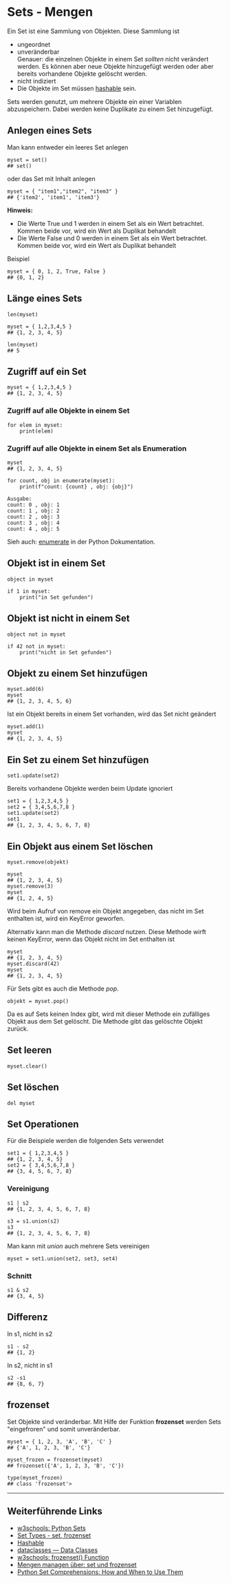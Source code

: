 # Sets - Mengen
Ein Set ist eine Sammlung von Objekten. Diese 
Sammlung ist

* ungeordnet
* unveränderbar  
  Genauer: die einzelnen Objekte in einem Set 
  *sollten* nicht verändert werden. Es können aber
  neue Objekte hinzugefügt werden oder aber 
  bereits vorhandene Objekte gelöscht werden.
* nicht indiziert
* Die Objekte im Set müssen [hashable](./hashable.md)
  sein.

Sets werden genutzt, um mehrere Objekte ein einer
Variablen abzuspeichern. Dabei werden keine Duplikate
zu einem Set hinzugefügt.

## Anlegen eines Sets
Man kann entweder ein leeres Set anlegen

    myset = set()
    ## set()

oder das Set mit Inhalt anlegen

    myset = { "item1","item2", "item3" }
    ## {'item2', 'item1', 'item3'}

__Hinweis:__  
* Die Werte True und 1 werden in einem Set als ein
  Wert betrachtet. Kommen beide vor, wird ein Wert als
  Duplikat behandelt
* Die Werte False und 0 werden in einem Set als ein
  Wert betrachtet. Kommen beide vor, wird ein Wert als
  Duplikat behandelt

Beispiel

    myset = { 0, 1, 2, True, False }
    ## {0, 1, 2}

## Länge eines Sets

    len(myset)

    myset = { 1,2,3,4,5 }
    ## {1, 2, 3, 4, 5}
    
    len(myset)
    ## 5

## Zugriff auf ein Set

    myset = { 1,2,3,4,5 }
    ## {1, 2, 3, 4, 5}

### Zugriff auf alle Objekte in einem Set

    for elem in myset:
        print(elem)

### Zugriff auf alle Objekte in einem Set als Enumeration

    myset
    ## {1, 2, 3, 4, 5}
    
    for count, obj in enumerate(myset):
        print(f"count: {count} , obj: {obj}")
    
    Ausgabe:
    count: 0 , obj: 1
    count: 1 , obj: 2
    count: 2 , obj: 3
    count: 3 , obj: 4
    count: 4 , obj: 5

Sieh auch: [enumerate](https://docs.python.org/3/library/functions.html#enumerate) in der
Python Dokumentation.

## Objekt ist in einem Set

    object in myset

    if 1 in myset:
        print("in Set gefunden")

## Objekt ist nicht in einem Set

    object not in myset

    if 42 not in myset:
        print("nicht in Set gefunden")

## Objekt zu einem Set hinzufügen

    myset.add(6)
    myset
    ## {1, 2, 3, 4, 5, 6}

Ist ein Objekt bereits in einem Set vorhanden, wird
das Set nicht geändert

    myset.add(1)
    myset
    ## {1, 2, 3, 4, 5}

## Ein Set zu einem Set hinzufügen

    set1.update(set2)

Bereits vorhandene Objekte werden beim Update
ignoriert

    set1 = { 1,2,3,4,5 }
    set2 = { 3,4,5,6,7,8 }
    set1.update(set2)
    set1
    ## {1, 2, 3, 4, 5, 6, 7, 8}

## Ein Objekt aus einem Set löschen

    myset.remove(objekt)

    myset
    ## {1, 2, 3, 4, 5}
    myset.remove(3)
    myset
    ## {1, 2, 4, 5}

Wird beim Aufruf von remove ein Objekt angegeben,
das nicht im Set enthalten ist, wird ein KeyError
geworfen.

Alternativ kann man die Methode _discard_ nutzen.
Diese Methode wirft keinen KeyError, wenn das 
Objekt nicht im Set enthalten ist

    myset
    ## {1, 2, 3, 4, 5}
    myset.discard(42)
    myset
    ## {1, 2, 3, 4, 5}

Für Sets gibt es auch die Methode _pop_.

    objekt = myset.pop()

Da es auf Sets keinen Index gibt, wird mit dieser 
Methode ein zufälliges Objekt aus dem Set gelöscht. 
Die Methode gibt das gelöschte Objekt zurück.

## Set leeren

    myset.clear()

## Set löschen

    del myset

## Set Operationen
Für die Beispiele werden die folgenden Sets 
verwendet

    set1 = { 1,2,3,4,5 }
    ## {1, 2, 3, 4, 5} 
    set2 = { 3,4,5,6,7,8 }
    ## {3, 4, 5, 6, 7, 8}

### Vereinigung

    s1 | s2
    ## {1, 2, 3, 4, 5, 6, 7, 8}

    s3 = s1.union(s2)
    s3
    ## {1, 2, 3, 4, 5, 6, 7, 8}

Man kann mit _union_ auch mehrere Sets vereinigen

    myset = set1.union(set2, set3, set4)

### Schnitt

    s1 & s2
    ## {3, 4, 5}

## Differenz

In s1, nicht in s2

    s1 - s2
    ## {1, 2}
    
In s2, nicht in s1

    s2 -s1
    ## {8, 6, 7}

## frozenset
Set Objekte sind veränderbar. Mit Hilfe der
Funktion __frozenset__ werden Sets
"eingefroren" und somit unveränderbar.

    myset = { 1, 2, 3, 'A', 'B', 'C' }
    ## {'A', 1, 2, 3, 'B', 'C'}

    myset_frozen = frozenset(myset)
    ## frozenset({'A', 1, 2, 3, 'B', 'C'})

    type(myset_frozen)
    ## class 'frozenset'>

---

## Weiterführende Links

* [w3schools: Python Sets](https://www.w3schools.com/python/python_sets.asp)
* [Set Types - set, frozenset](https://docs.python.org/3/library/stdtypes.html#set-types-set-frozenset)
* [Hashable](https://docs.python.org/3/glossary.html#term-hashable)
* [dataclasses — Data Classes](https://docs.python.org/3/library/dataclasses.html#module-dataclasses)
* [w3schools: frozenset() Function](https://www.w3schools.com/python/ref_func_frozenset.asp)
* [Mengen managen über: set und frozenset](https://www.python-lernen.de/mengenlehre-set-frozenset.htm)
* [Python Set Comprehensions: How and When to Use Them](https://realpython.com/python-set-comprehension/)
 